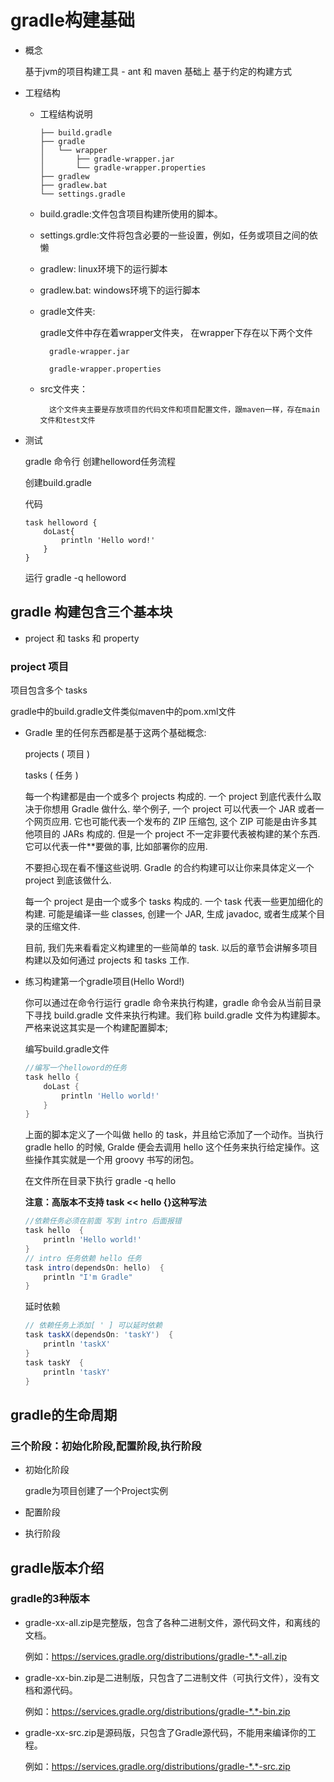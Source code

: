 # gradle构建基础


- 概念

    基于jvm的项目构建工具 - ant  和 maven 基础上 基于约定的构建方式

- 工程结构

    - 工程结构说明
        ```
        ├── build.gradle  
        ├── gradle
        │   └── wrapper
        │       ├── gradle-wrapper.jar  
        │       └── gradle-wrapper.properties  
        ├── gradlew  
        ├── gradlew.bat  
        └── settings.gradle  
        ```

    - build.gradle:文件包含项目构建所使用的脚本。

    - settings.grdle:文件将包含必要的一些设置，例如，任务或项目之间的依懒
    - gradlew: linux环境下的运行脚本

    - gradlew.bat: windows环境下的运行脚本

    - gradle文件夹:
    
        gradle文件中存在着wrapper文件夹，
        在wrapper下存在以下两个文件
        
            gradle-wrapper.jar
            
            gradle-wrapper.properties

    - src文件夹：

            这个文件夹主要是存放项目的代码文件和项目配置文件，跟maven一样，存在main文件和test文件

- 测试

    gradle 命令行 创建helloword任务流程

    创建build.gradle

    代码
    ```
    task helloword {
        doLast{
            println 'Hello word!'
        }
    }
    ```

    运行 gradle -q helloword



## gradle 构建包含三个基本块 

- project 和 tasks 和 property

### project 项目

项目包含多个 tasks

gradle中的build.gradle文件类似maven中的pom.xml文件

- Gradle 里的任何东西都是基于这两个基础概念:

    projects ( 项目 )
    
    tasks ( 任务 )

    每一个构建都是由一个或多个 projects 构成的. 一个 project 到底代表什么取决于你想用 Gradle 做什么. 举个例子, 一个 project 可以代表一个 JAR 或者一个网页应用. 它也可能代表一个发布的 ZIP 压缩包, 这个 ZIP 可能是由许多其他项目的 JARs 构成的. 但是一个 project 不一定非要代表被构建的某个东西. 它可以代表一件**要做的事, 比如部署你的应用.

    不要担心现在看不懂这些说明. Gradle 的合约构建可以让你来具体定义一个 project 到底该做什么.

    每一个 project 是由一个或多个 tasks 构成的. 一个 task 代表一些更加细化的构建. 可能是编译一些 classes, 创建一个 JAR, 生成 javadoc, 或者生成某个目录的压缩文件.
    
    目前, 我们先来看看定义构建里的一些简单的 task. 以后的章节会讲解多项目构建以及如何通过 projects 和 tasks 工作.



- 练习构建第一个gradle项目(Hello Word!)

    你可以通过在命令行运行 gradle 命令来执行构建，gradle 命令会从当前目录下寻找 build.gradle 文件来执行构建。我们称 build.gradle 文件为构建脚本。严格来说这其实是一个构建配置脚本;

    编写build.gradle文件
    ```gradle
    //编写一个helloword的任务
    task hello {
        doLast {
            println 'Hello world!'
        }
    }
    ```
    上面的脚本定义了一个叫做 hello 的 task，并且给它添加了一个动作。当执行 gradle hello 的时候, Gralde 便会去调用 hello 这个任务来执行给定操作。这些操作其实就是一个用 groovy 书写的闭包。

    在文件所在目录下执行 gradle -q hello

    **注意：高版本不支持 task << hello {}这种写法**

    ```gradle
    //依赖任务必须在前面 写到 intro 后面报错
    task hello  {
        println 'Hello world!'
    }
    // intro 任务依赖 hello 任务
    task intro(dependsOn: hello)  {
        println "I'm Gradle"
    }
    ```

    延时依赖
    ```gradle
    // 依赖任务上添加[ ' ] 可以延时依赖
    task taskX(dependsOn: 'taskY')  {
        println 'taskX'
    }
    task taskY  {
        println 'taskY'
    }
    ```

## gradle的生命周期

### 三个阶段：初始化阶段,配置阶段,执行阶段
 
- 初始化阶段

    gradle为项目创建了一个Project实例 

- 配置阶段

- 执行阶段


## gradle版本介绍

### gradle的3种版本

- gradle-xx-all.zip是完整版，包含了各种二进制文件，源代码文件，和离线的文档。

    例如：https://services.gradle.org/distributions/gradle-*.*-all.zip

- gradle-xx-bin.zip是二进制版，只包含了二进制文件（可执行文件），没有文档和源代码。

    例如：https://services.gradle.org/distributions/gradle-*.*-bin.zip

- gradle-xx-src.zip是源码版，只包含了Gradle源代码，不能用来编译你的工程。

    例如：https://services.gradle.org/distributions/gradle-*.*-src.zip